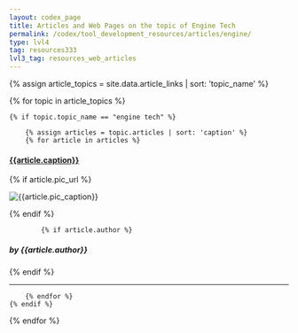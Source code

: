 ```yaml
---
layout: codex_page
title: Articles and Web Pages on the topic of Engine Tech
permalink: /codex/tool_development_resources/articles/engine/
type: lvl4
tag: resources333
lvl3_tag: resources_web_articles
---
```


<!-- To Edit or Add content to this page please edit the _data/article.yaml file -->
{% assign article_topics = site.data.article_links | sort: 'topic_name' %}

{% for topic in article_topics %}

	{% if topic.topic_name == "engine tech" %}

		{% assign articles = topic.articles | sort: 'caption' %}
		{% for article in articles %}

<h4><a href="{{article.url}}">{{article.caption}}</a></h4>
			{% if article.pic_url %}
<p><img src="{{article.pic_url}}" alt="{{article.pic_caption}}"></p>
			{% endif %}

			{% if article.author %}
<h5>by {{article.author}}</h5>
			{% endif %}
<hr>

		{% endfor %}
	{% endif %}
{% endfor %}